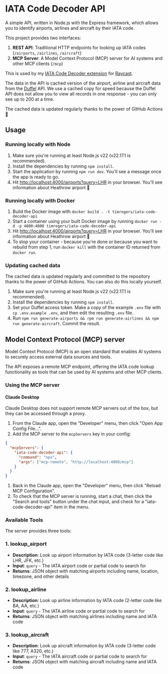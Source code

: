 # IATA Code Decoder API

A simple API, written in Node.js with the Express framework, which allows you to identify airports, airlines and aircraft by their IATA code.

This project provides two interfaces:
1. **REST API**: Traditional HTTP endpoints for looking up IATA codes (`/airports`, `/airlines`, `/aircraft`)
2. **MCP Server**: A Model Context Protocol (MCP) server for AI systems and other MCP clients (`/mcp`)

This is used by my [IATA Code Decoder extension](https://github.com/timrogers/raycast-iata-code-decoder) for [Raycast](https://raycast.com).

The data in the API is cached version of the airport, airline and aircraft data from the [Duffel](https://duffel.com) API. We use a cached copy for speed because the Duffel API does not allow you to view all records in one response - you can only see up to 200 at a time.

The cached data is updated regularly thanks to the power of GitHub Actions 👼

## Usage

### Running locally with Node

1. Make sure you're running at least Node.js v22 (v22.17.1 is recommended).
2. Install the dependencies by running `npm install`.
3. Start the application by running `npm run dev`. You'll see a message once the app is ready to go.
4. Hit <http://localhost:4000/airports?query=LHR> in your browser. You'll see information about Heathrow airport 🥳

### Running locally with Docker

1. Build the Docker image with `docker build . -t timrogers/iata-code-decoder-api`
2. Start a container using your built Docker image by running `docker run -d -p 4000:4000 timrogers/iata-code-decoder-api`
3. Hit <http://localhost:4000/airports?query=LHR> in your browser. You'll see information about Heathrow airport 🥳
4. To stop your container - because you're done or because you want to rebuild from step 1, run `docker kill` with the container ID returned from `docker run`.

### Updating cached data

The cached data is updated regularly and committed to the repository thanks to the power of GitHub Actions. You can also do this locally yourself.

1. Make sure you're running at least Node.js v22 (v22.17.1 is recommended).
2. Install the dependencies by running `npm install`.
3. Set your Duffel access token. Make a copy of the example `.env` file with `cp .env.example .env`, and then edit the resulting `.env` file.
4. Run `npm run generate-airports && rpm run generate-airlines && npm run generate-aircraft`. Commit the result.

## Model Context Protocol (MCP) server

Model Context Protocol (MCP) is an open standard that enables AI systems to securely access external data sources and tools. 

The API exposes a remote MCP endpoint, offering the IATA code lookup functionality as tools that can be used by AI systems and other MCP clients.

### Using the MCP server

#### Claude Desktop

Claude Desktop does not support remote MCP servers out of the box, but they can be accessed through a proxy.

1. From the Claude app, open the "Developer" menu, then click "Open App Config File...".
1. Add the MCP server to the `mcpServers` key in your config:

```json
{
  "mcpServers": {
    "iata-code-decoder-api": {
      "command": "npx",
      "args": ["mcp-remote", "http://localhost:4000/mcp"]
    }
  }
}
```

1. Back in the Claude app, open the "Developer" menu, then click "Reload MCP Configuration".
1. To check that the MCP server is running, start a chat, then click the "Search and tools" button under the chat input, and check for a "iata-code-decoder-api" item in the menu.

### Available Tools

The server provides three tools:

### 1. lookup_airport
- **Description**: Look up airport information by IATA code (3-letter code like LHR, JFK, etc.)
- **Input**: `query` - The IATA airport code or partial code to search for
- **Returns**: JSON object with matching airports including name, location, timezone, and other details

### 2. lookup_airline
- **Description**: Look up airline information by IATA code (2-letter code like BA, AA, etc.)
- **Input**: `query` - The IATA airline code or partial code to search for
- **Returns**: JSON object with matching airlines including name and IATA code

### 3. lookup_aircraft
- **Description**: Look up aircraft information by IATA code (3-letter code like 777, A320, etc.)
- **Input**: `query` - The IATA aircraft code or partial code to search for
- **Returns**: JSON object with matching aircraft including name and IATA code

